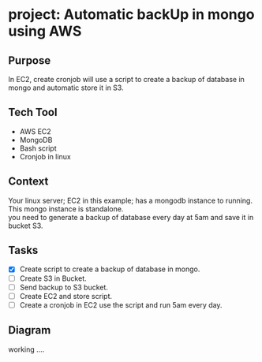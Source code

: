 # project: Automatic backUp in mongo using AWS
## Purpose
In EC2, create cronjob will use a script to create a backup of database in mongo and automatic store it in S3.

## Tech Tool
- AWS EC2
- MongoDB
- Bash script
- Cronjob in linux 

## Context
Your linux server; EC2 in this example; has a mongodb instance to running. This mongo instance is standalone. <br>
you need to generate a backup of database every day at 5am and save it in bucket S3.

## Tasks
- [X] Create script to create a backup of database in mongo.
- [ ] Create S3 in Bucket.
- [ ] Send backup to S3 bucket.
- [ ] Create EC2 and store script.
- [ ] Create a cronjob in EC2 use the script and run 5am every day.

## Diagram

working ....
